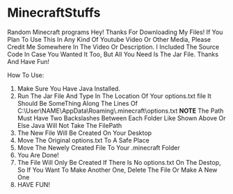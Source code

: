 # MinecraftStuffs
Random Minecraft programs
Hey! Thanks For Downloading My Files! If You Plan To Use This In Any Kind Of Youtube Video Or Other Media, Please Credit Me Somewhere In The Video Or Description. I Included The Source Code In Case You Wanted It Too, But All You Need Is The Jar File. Thanks And Have Fun! 

How To Use:
1. Make Sure You Have Java Installed.
2. Run The Jar File And Type In The Location Of Your options.txt file
   It Should Be SomeThing Along The Lines Of C:\\User\\NAME\\AppData\\Roaming\\.minecraft\\options.txt
   **NOTE**
   The Path Must Have Two Backslashes Between Each Folder Like Shown Above Or Else Java Will Not Take The FilePath
3. The New File Will Be Created On Your Desktop 
4. Move The Original options.txt To A Safe Place
5. Move The Newely Created File To Your .minecraft Folder
6. You Are Done!
7. The File Will Only Be Created If There Is No options.txt On The Destop, So If You Want To Make Another One, Delete The File Or Make A New One
8. HAVE FUN!
